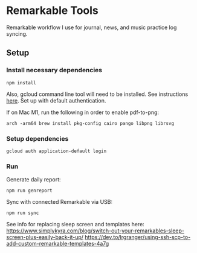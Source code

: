 # Remarkable Tools

Remarkable workflow I use for journal, news, and music practice log syncing.

## Setup

### Install necessary dependencies
```shell
npm install
```
Also, gcloud command line tool will need to be installed. See instructions [here](https://cloud.google.com/sdk/docs/install). Set up with default authentication.

If on Mac M1, run the following in order to enable pdf-to-png:
```shell
arch -arm64 brew install pkg-config cairo pango libpng librsvg
```

### Setup dependencies
```shell
gcloud auth application-default login
```

### Run
Generate daily report:
```shell
npm run genreport
```

Sync with connected Remarkable via USB: 
```shell
npm run sync
```

See info for replacing sleep screen and templates here:
https://www.simplykyra.com/blog/switch-out-your-remarkables-sleep-screen-plus-easily-back-it-up/
https://dev.to/lrgranger/using-ssh-scp-to-add-custom-remarkable-templates-4a7g
